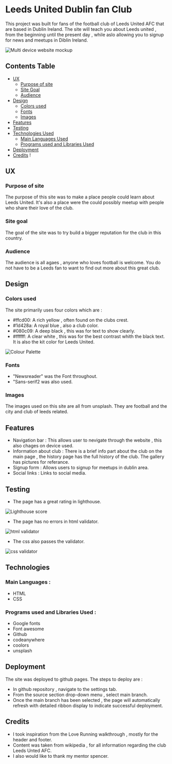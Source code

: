 # Leeds United Dublin fan Club

This project was built for fans of the football club of Leeds United AFC that are based in Dublin Ireland. The site will teach you about Leeds united , from the beginning until the present day , while aslo allowing you to signup for news and meetups in Diblin Ireland.

![Multi device website mockup](https://github.com/Landfish744/Milestone_Project_1/blob/main/assets/images/Mockup%20devices.png)

## Contents Table

- [UX](#ux "UX")
  - [Purpose of site](#purpose-of-site "Purpose of site")
  - [Site Goal](#site-goal "Site Goal")
  - [Audience](#audience "Audience")
- [Design](#design "Design")
  - [Colors used](#colors-used "Colors used")
  - [Fonts](#fonts "Fonts")
  - [Images](#images "Images")
- [Features](#features "Features")
- [Testing](#testing "Testing")
- [Technologies Used](#technologies-used "Technologies Used")
  - [Main Languages Used](#main-languages-used "Main Languages Used")
  - [Programs used and Libraries Used](#programes-used-and-libraries-used "Programs used and Libraries Used")
- [Deployment](#deployment "Deployment")
- [Credits](#credits "Credits")
  !


## UX 

### Purpose of site 

The purpose of this site was to make a place people could learn about Leeds United. It's also a place were the could possibly meetup with people who share their love of the club.

### Site goal

The goal of the site was to try build a bigger reputation for the club in this country.

### Audience 

The audience is all agaes , anyone who loves football is welcome. You do not have to be a Leeds fan to want to find out more about this great club.

## Design 

### Colors used 

The site primarily uses four colors which are :

- #ffcd00: A rich yellow , often found on the clubs crest.
- #1d428a: A royal blue , also a club color.
- #080c09: A deep black , this was for text to show clearly.
- #ffffff: A clear white , this was for the best contrast whith the black text. It is also the kit color for Leeds United.

![Colour Palette](https://github.com/Landfish744/Milestone_Project_1/blob/main/assets/images/Colors-Milestone-project-1.png)

### Fonts

- "Newsreader" was the Font throughout.
- "Sans-serif2 was also used.

### Images

The images used on this site are all from unsplash. They are football and the city and club of leeds related.

## Features 

- Navigation bar : This allows user to nevigate through the website , this also chages on device used.
- Information about club : There is a brief info part about the club on the main page , the history page has the full history of the club. The gallery has pictures for referance.
- Signup form : Allows users to signup for meetups in dublin area.
- Social links : Links to social media.

## Testing 

- The page has a great rating in lighthouse.

![Lighthouse score](https://github.com/Landfish744/Milestone_Project_1/blob/main/assets/images/Lighthouse%20score.png)

- The page has no errors in html validator.

![html validator](https://github.com/Landfish744/Milestone_Project_1/blob/main/assets/images/HTML%20validator.png)

- The css also passes the validator.

![css validator](https://github.com/Landfish744/Milestone_Project_1/blob/main/assets/images/CSS%20validator.png)

## Technologies

### Main Languages :

- HTML
- CSS 

### Programs used and Libraries Used :

- Google fonts 
- Font awesome
- Github 
- codeanywhere
- coolors
- unsplash

## Deployment

The site was deployed to github pages. The steps to deploy are :

- In github repository , navigate to the settings tab.
- From the source section drop-down menu , select main branch.
- Once the main branch has been selected , the page will automatically refresh with detailed ribbon display to indicate successful deployment.

## Credits 

- I took inspiration from the Love Running walkthrough , mostly for the header and footer.
- Content was taken from wikipedia , for all information regarding the club Leeds Unted AFC.
- I also would like to thank my mentor spencer.
